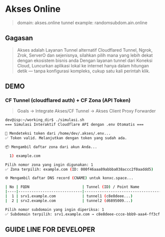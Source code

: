 # Akses Online
> domain: akses.online
> tunnel example: randomsubdom.ain.online

## Gagasan
> Akses adalah Layanan Tunnel alternatif Cloudflared Tunnel, Ngrok, Zrok, ServerO dan sejenisnya, silahkan pilih mana yang lebih dekat dengan ekosistem bisnis anda
Dengan layanan tunnel dari Koneksi Cloud, Luncurkan aplikasi lokal ke internet hanya dalam hitungan detik — tanpa konfigurasi kompleks, cukup satu kali perintah klik.

## DEMO
### CF Tunnel (cloudflared auth) + CF Zona (API Token)
> Goals -> Integrate Akses/CF Tunnel -> Akses Client Proxy Forwarder
```bash
dev@isp:~/working_dir$ ./simulasi.sh 
=== Simulasi Interaktif Cloudflare API dengan .env Otomatis ===

🔐 Mendeteksi token dari /home/dev/.akses/.env...
✅ Token valid. Melanjutkan dengan token yang sudah ada.

📦 Mengambil daftar zona dari akun Anda...

  1) example.com

Pilih nomor zona yang ingin digunakan: 1
✅ Zona terpilih: example.com (ID: 000f46aaa89abbba038accc2f0aaddd5)

🌐 Mengambil daftar DNS record (CNAME) untuk konxc.space...

| No | FQDN                        | Tunnel (ID) / Point Name               |
|----|-----------------------------|----------------------------------------|
|  1 | srv1.example.com            | tunnel1 (c8e8deee...)                  |
|  2 | srv2.example.com            | tunnel2 (d6895009...)                  |

Pilih nomor subdomain yang ingin diperiksa: 1
✅ Subdomain terpilih: srv1.example.com → c8e8deee-ccce-bbb9-aaa4-ff3cfff8bddd.cfargotunnel.come
```

## GUIDE LINE FOR DEVELOPER
